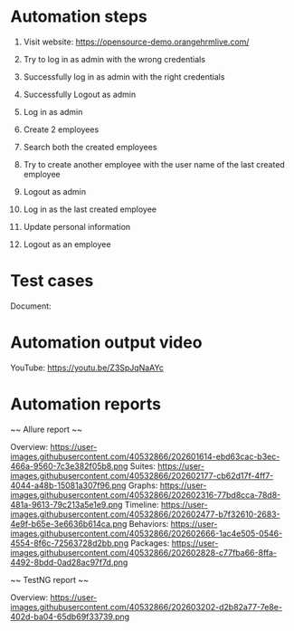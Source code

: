 # Automation steps

1. Visit website: https://opensource-demo.orangehrmlive.com/
2. Try to log in as admin with the wrong credentials
3. Successfully log in as admin with the right credentials
4. Successfully Logout as admin

5. Log in as admin
6. Create 2 employees
7. Search both the created employees
8. Try to create another employee with the user name of the last created employee
9. Logout as admin

10. Log in as the last created employee
11. Update personal information
12. Logout as an employee

# Test cases

Document: 


# Automation output video

YouTube: https://youtu.be/Z3SpJqNaAYc

# Automation reports

~~ Allure report ~~

Overview: https://user-images.githubusercontent.com/40532866/202601614-ebd63cac-b3ec-466a-9560-7c3e382f05b8.png
Suites: https://user-images.githubusercontent.com/40532866/202602177-cb62d17f-4ff7-4044-a48b-15081a307f96.png
Graphs: https://user-images.githubusercontent.com/40532866/202602316-77bd8cca-78d8-481a-9613-79c213a5e1e9.png
Timeline: https://user-images.githubusercontent.com/40532866/202602477-b7f32610-2683-4e9f-b65e-3e6636b614ca.png
Behaviors: https://user-images.githubusercontent.com/40532866/202602666-1ac4e505-0546-4554-8f6c-72563728d2bb.png
Packages: https://user-images.githubusercontent.com/40532866/202602828-c77fba66-8ffa-4492-8bdd-0ad28ac97f7d.png

~~ TestNG report ~~

Overview: https://user-images.githubusercontent.com/40532866/202603202-d2b82a77-7e8e-402d-ba04-65db69f33739.png
